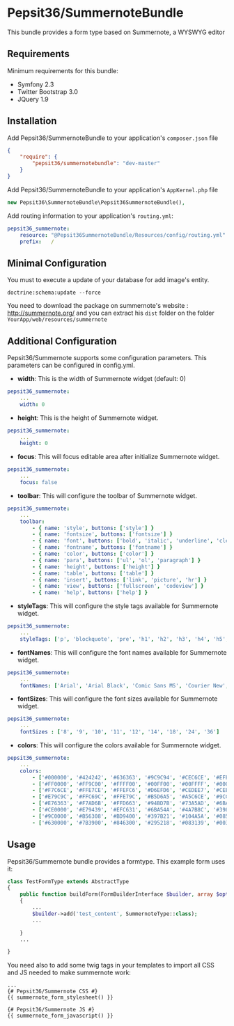 # Pepsit36/SummernoteBundle
This bundle provides a form type based on Summernote, a WYSWYG editor

Requirements
------------
Minimum requirements for this bundle:
- Symfony 2.3
- Twitter Bootstrap 3.0
- JQuery 1.9

Installation
------------
Add Pepsit36/SummernoteBundle to your application's `composer.json` file
```json
{
    "require": {
        "pepsit36/summernotebundle": "dev-master"
    }
}
```

Add Pepsit36/SummernoteBundle to your application's `AppKernel.php` file
```php
new Pepsit36\SummernoteBundle\Pepsit36SummernoteBundle(),
```

Add routing information to your application's `routing.yml`:
```yml
pepsit36_summernote:
    resource: "@Pepsit36SummernoteBundle/Resources/config/routing.yml"
    prefix:   /
```

Minimal Configuration
---------------------
You must to execute a update of your database for add image's entity.
```command
doctrine:schema:update --force
```

You need to download the package on summernote's website : http://summernote.org/ 
and you can extract his `dist` folder on the folder `YourApp/web/resources/summernote`

Additional Configuration
------------------------
Pepsit36/Summernote supports some configuration parameters. This parameters can be configured in config.yml.

* **width**: This is the width of Summernote widget (default: 0)
```yml
pepsit36_summernote:
    ...
    width: 0
```

* **height**: This is the height of Summernote widget.
```yml
pepsit36_summernote:
    ...
    height: 0
```

* **focus**: This will focus editable area after initialize Summernote widget.
```yml
pepsit36_summernote:
    ...
    focus: false
```

* **toolbar**: This will configure the toolbar of Summernote widget.
```yml
pepsit36_summernote:
    ...
    toolbar:
        - { name: 'style', buttons: ['style'] }
        - { name: 'fontsize', buttons: ['fontsize'] }
        - { name: 'font', buttons: ['bold', 'italic', 'underline', 'clear'] }
        - { name: 'fontname', buttons: ['fontname'] }
        - { name: 'color', buttons: ['color'] }
        - { name: 'para', buttons: ['ul', 'ol', 'paragraph'] }
        - { name: 'height', buttons: ['height'] }
        - { name: 'table', buttons: ['table'] }
        - { name: 'insert', buttons: ['link', 'picture', 'hr'] }
        - { name: 'view', buttons: ['fullscreen', 'codeview'] }
        - { name: 'help', buttons: ['help'] }
```

* **styleTags**: This will configure the style tags available for Summernote widget.
```yml
pepsit36_summernote:
    ...
    styleTags: ['p', 'blockquote', 'pre', 'h1', 'h2', 'h3', 'h4', 'h5', 'h6']
```

* **fontNames**: This will configure the font names available for Summernote widget.
```yml
pepsit36_summernote:
    ...
    fontNames: ['Arial', 'Arial Black', 'Comic Sans MS', 'Courier New', 'Helvetica Neue', 'Helvetica', 'Impact', 'Lucida Grande', 'Tahoma', 'Times New Roman', 'Verdana']
```

* **fontSizes**: This will configure the font sizes available for Summernote widget.
```yml
pepsit36_summernote:
    ...
    fontSizes : ['8', '9', '10', '11', '12', '14', '18', '24', '36']
```

* **colors**: This will configure the colors available for Summernote widget.
```yml
pepsit36_summernote:
    ...
    colors:
        - ['#000000', '#424242', '#636363', '#9C9C94', '#CEC6CE', '#EFEFEF', '#F7F7F7', '#FFFFFF']
        - ['#FF0000', '#FF9C00', '#FFFF00', '#00FF00', '#00FFFF', '#0000FF', '#9C00FF', '#FF00FF']
        - ['#F7C6CE', '#FFE7CE', '#FFEFC6', '#D6EFD6', '#CEDEE7', '#CEE7F7', '#D6D6E7', '#E7D6DE']
        - ['#E79C9C', '#FFC69C', '#FFE79C', '#B5D6A5', '#A5C6CE', '#9CC6EF', '#B5A5D6', '#D6A5BD']
        - ['#E76363', '#F7AD6B', '#FFD663', '#94BD7B', '#73A5AD', '#6BADDE', '#8C7BC6', '#C67BA5']
        - ['#CE0000', '#E79439', '#EFC631', '#6BA54A', '#4A7B8C', '#3984C6', '#634AA5', '#A54A7B']
        - ['#9C0000', '#B56308', '#BD9400', '#397B21', '#104A5A', '#085294', '#311873', '#731842']
        - ['#630000', '#7B3900', '#846300', '#295218', '#083139', '#003163', '#21104A', '#4A1031']
```

Usage
-----
Pepsit36/Summernote bundle provides a formtype. This example form uses it:

```php
class TestFormType extends AbstractType
{
    public function buildForm(FormBuilderInterface $builder, array $options)
    {
        ...
        $builder->add('test_content', SummernoteType::class);
        ...

    }
    ...

}
```

You need also to add some twig tags in your templates to import all CSS and JS needed to make summernote work:
```twig
...
{# Pepsit36/Summernote CSS #}
{{ summernote_form_stylesheet() }}

{# Pepsit36/Summernote JS #}
{{ summernote_form_javascript() }}
```